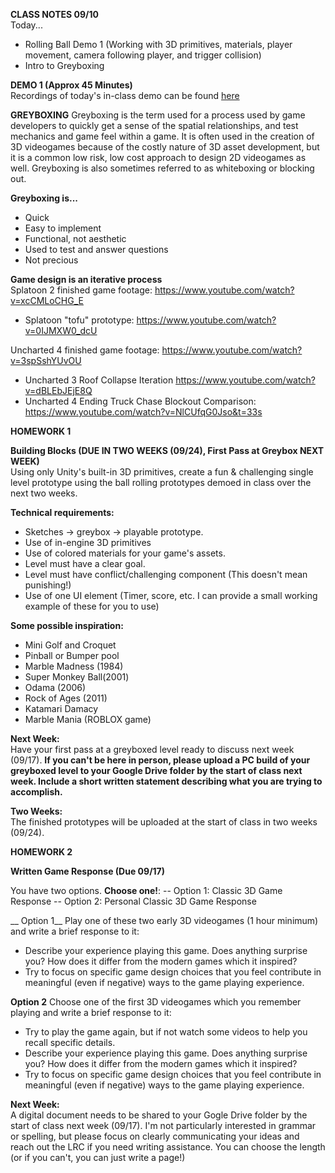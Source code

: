 __CLASS NOTES 09/10__  
Today...  
- Rolling Ball Demo 1 (Working with 3D primitives, materials, player movement, camera following player, and trigger collision)
- Intro to Greyboxing

__DEMO 1 (Approx 45 Minutes)__  
Recordings of today's in-class demo can be found [here](https://www.youtube.com/playlist?list=PL42xm44H83rJWDJNLTa2uIx_3vjdQI-xk)

__GREYBOXING__
Greyboxing is the term used for a process used by game developers to quickly get a sense of the spatial relationships, and test mechanics and game feel within a game. It is often used in the creation of 3D videogames because of the costly nature of 3D asset development, but it is a common low risk, low cost approach to design 2D videogames as well. Greyboxing is also sometimes referred to as whiteboxing or blocking out.

__Greyboxing is...__
- Quick
- Easy to implement
- Functional, not aesthetic
- Used to test and answer questions
- Not precious

__Game design is an iterative process__  
Splatoon 2 finished game footage: https://www.youtube.com/watch?v=xcCMLoCHG_E  
- Splatoon "tofu" prototype: https://www.youtube.com/watch?v=0IJMXW0_dcU

Uncharted 4 finished game footage: https://www.youtube.com/watch?v=3spSshYUvOU  
- Uncharted 3 Roof Collapse Iteration https://www.youtube.com/watch?v=dBLEbJEjE8Q
- Uncharted 4 Ending Truck Chase Blockout Comparison: https://www.youtube.com/watch?v=NlCUfqG0Jso&t=33s

__HOMEWORK 1__

__Building Blocks (DUE IN TWO WEEKS (09/24), First Pass at Greybox NEXT WEEK)__  
Using only Unity's built-in 3D primitives, create a fun & challenging single level prototype using the ball rolling prototypes demoed in class over the next two weeks.

__Technical requirements:__

- Sketches -> greybox -> playable prototype.
- Use of in-engine 3D primitives
- Use of colored materials for your game's assets.
- Level must have a clear goal.
- Level must have conflict/challenging component (This doesn't mean punishing!)
- Use of one UI element (Timer, score, etc. I can provide a small working example of these for you to use)

__Some possible inspiration:__
- Mini Golf and Croquet
- Pinball or Bumper pool
- Marble Madness (1984)
- Super Monkey Ball(2001)
- Odama (2006)
- Rock of Ages (2011)
- Katamari Damacy
- Marble Mania (ROBLOX game)

__Next Week:__  
Have your first pass at a greyboxed level ready to discuss next week (09/17). __If you can't be here in person, please upload a PC build of your greyboxed level to your Google Drive folder by the start of class next week. Include a short written statement describing what you are trying to accomplish.__

__Two Weeks:__  
The finished prototypes  will be uploaded at the start of class in two weeks (09/24).
  
__HOMEWORK 2__

__Written Game Response (Due 09/17)__  

You have two options. __Choose one!__:
-- Option 1: Classic 3D Game Response
-- Option 2: Personal Classic 3D Game Response

__ Option 1__
Play one of these two early 3D videogames (1 hour minimum) and write a brief response to it:  
- Describe your experience playing this game. Does anything surprise you? How does it differ from the modern games which it inspired?
- Try to focus on specific game design choices that you feel contribute in meaningful (even if negative) ways to the game playing experience.

__Option 2__
Choose one of the first 3D videogames which you remember playing and write a brief response to it:
- Try to play the game again, but if not watch some videos to help you recall specific details.
- Describe your experience playing this game. Does anything surprise you? How does it differ from the modern games which it inspired?
- Try to focus on specific game design choices that you feel contribute in meaningful (even if negative) ways to the game playing experience.

__Next Week:__  
A digital document needs to be shared to your Gogle Drive folder by the start of class next week (09/17). I'm not particularly interested in grammar or spelling, but please focus on clearly communicating your ideas and reach out the LRC if you need writing assistance. You can choose the length (or if you can't, you can just write a page!)



